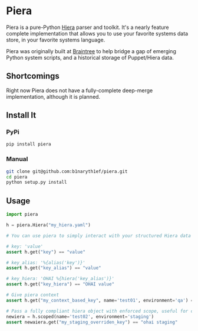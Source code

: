 # Piera
Piera is a pure-Python [Hiera](http://docs.puppetlabs.com/hiera/) parser and toolkit. It's a nearly feature complete implementation that allows you to use your favorite systems data store, in your favorite systems language.

Piera was originally built at [Braintree](http://github.com/braintree) to help bridge a gap of emerging Python system scripts, and a historical storage of Puppet/Hiera data.

## Shortcomings
Right now Piera does not have a fully-complete deep-merge implementation, although it is planned.

## Install It

### PyPi
`pip install piera`

### Manual
```bash
git clone git@github.com:b1naryth1ef/piera.git
cd piera
python setup.py install
```

## Usage
```python
import piera

h = piera.Hiera("my_hiera.yaml")

# You can use piera to simply interact with your structured Hiera data

# key: 'value'
assert h.get("key") == "value"

# key_alias: '%{alias('key')}'
assert h.get("key_alias") == "value"

# key_hiera: 'OHAI %{hiera('key_alias')}'
assert h.get("key_hiera") == "OHAI value"

# Give piera context
assert h.get("my_context_based_key", name='test01', environment='qa') == "context is great!"

# Pass a fully compliant hiera object with enforced scope, useful for contextual templates/etc
newiera = h.scoped(name='test02', environment='staging')
assert newaiera.get("my_staging_overriden_key") == "ohai staging"
```
